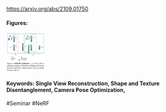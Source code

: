 https://arxiv.org/abs/2109.01750  

#### Figures:
<img src="https://github.com/laphisboy/ml-papers/blob/main/figures/CodeNeRF_fig4.PNG" width="100" height="100">

#### Keywords: Single View Reconstruction, Shape and Texture Disentanglement, Camera Pose Optimization, 
  
#Seminar #NeRF
